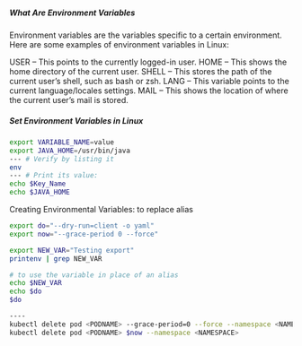 
##### What Are Environment Variables
Environment variables are the variables specific to a certain environment.
Here are some examples of environment variables in Linux:

USER – This points to the currently logged-in user.
HOME – This shows the home directory of the current user.
SHELL – This stores the path of the current user’s shell, such as bash or zsh.
LANG – This variable points to the current language/locales settings.
MAIL – This shows the location of where the current user’s mail is stored.

##### Set Environment Variables in Linux

``````sh
export VARIABLE_NAME=value
export JAVA_HOME=/usr/bin/java
--- # Verify by listing it
env
--- # Print its value:
echo $Key_Name
echo $JAVA_HOME
``````
Creating Environmental Variables: to replace alias

``````sh
export do="--dry-run=client -o yaml"
export now="--grace-period 0 --force"

export NEW_VAR="Testing export"
printenv | grep NEW_VAR

# to use the variable in place of an alias
echo $NEW_VAR
echo $do
$do

----
kubectl delete pod <PODNAME> --grace-period=0 --force --namespace <NAMESPACE>
kubectl delete pod <PODNAME> $now --namespace <NAMESPACE>
``````
